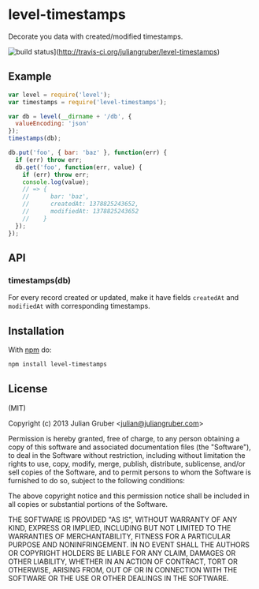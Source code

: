 
# level-timestamps

Decorate you data with created/modified timestamps.

![build status](https://secure.travis-ci.org/juliangruber/level-timestamps.png)](http://travis-ci.org/juliangruber/level-timestamps)

## Example

```js
var level = require('level');
var timestamps = require('level-timestamps');

var db = level(__dirname + '/db', {
  valueEncoding: 'json'
});
timestamps(db);

db.put('foo', { bar: 'baz' }, function(err) {
  if (err) throw err;
  db.get('foo', function(err, value) {
    if (err) throw err;
    console.log(value);
    // => {
    //      bar: 'baz',
    //      createdAt: 1378825243652,
    //      modifiedAt: 1378825243652
    //    }
  });
});
```

## API

### timestamps(db)

For every record created or updated, make it have fields
`createdAt` and `modifiedAt` with corresponding timestamps.

## Installation

With [npm](https://npmjs.org) do:

```bash
npm install level-timestamps
```

## License

(MIT)

Copyright (c) 2013 Julian Gruber &lt;julian@juliangruber.com&gt;

Permission is hereby granted, free of charge, to any person obtaining a copy of
this software and associated documentation files (the "Software"), to deal in
the Software without restriction, including without limitation the rights to
use, copy, modify, merge, publish, distribute, sublicense, and/or sell copies
of the Software, and to permit persons to whom the Software is furnished to do
so, subject to the following conditions:

The above copyright notice and this permission notice shall be included in all
copies or substantial portions of the Software.

THE SOFTWARE IS PROVIDED "AS IS", WITHOUT WARRANTY OF ANY KIND, EXPRESS OR
IMPLIED, INCLUDING BUT NOT LIMITED TO THE WARRANTIES OF MERCHANTABILITY,
FITNESS FOR A PARTICULAR PURPOSE AND NONINFRINGEMENT. IN NO EVENT SHALL THE
AUTHORS OR COPYRIGHT HOLDERS BE LIABLE FOR ANY CLAIM, DAMAGES OR OTHER
LIABILITY, WHETHER IN AN ACTION OF CONTRACT, TORT OR OTHERWISE, ARISING FROM,
OUT OF OR IN CONNECTION WITH THE SOFTWARE OR THE USE OR OTHER DEALINGS IN THE
SOFTWARE.
